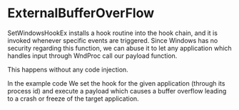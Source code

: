# ExternalBufferOverFlow
 
SetWindowsHookEx installs a hook routine into the hook chain, and it is invoked whenever specific events are triggered.
Since Windows has no security regarding this function, we can abuse it to let any application which handles input through WndProc call our payload function.

This happens without any code injection.

In the example code We set the hook for the given application (through its process id) and execute a payload which causes a buffer overflow leading to a crash or freeze of the target application.
